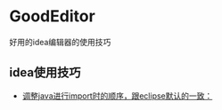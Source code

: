 # GoodEditor
好用的idea编辑器的使用技巧

## idea使用技巧
- [调整java进行import时的顺序，跟eclipse默认的一致：](https://stackoverflow.com/a/17194980/6182927)
